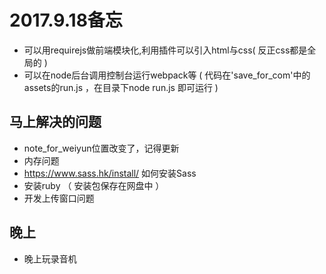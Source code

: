 
# 2017.9.18备忘

* 可以用requirejs做前端模块化,利用插件可以引入html与css( 反正css都是全局的 )
* 可以在node后台调用控制台运行webpack等  ( 代码在'save_for_com'中的assets的run.js  ，在目录下node run.js 即可运行 )


## 马上解决的问题

* note_for_weiyun位置改变了，记得更新
* 内存问题
* https://www.sass.hk/install/  如何安装Sass
* 安装ruby （ 安装包保存在网盘中 ）
* 开发上传窗口问题




## 晚上

* 晚上玩录音机











